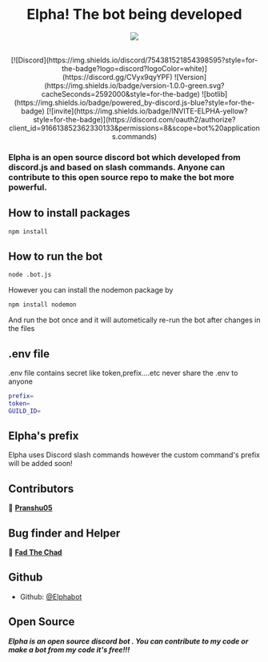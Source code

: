 <div align="center">
<br />
<h1>Elpha! The bot being developed</h1>
<p><img src = "https://raw.githubusercontent.com/pranshu05/Elpha/main/img/b.png"></p>
<br />
[![Discord](https://img.shields.io/discord/754381521854398595?style=for-the-badge?logo=discord?logoColor=white)](https://discord.gg/CVyx9qyYPF)
![Version](https://img.shields.io/badge/version-1.0.0-green.svg?cacheSeconds=2592000&style=for-the-badge)
![botlib](https://img.shields.io/badge/powered_by-discord.js-blue?style=for-the-badge)
[![invite](https://img.shields.io/badge/INVITE-ELPHA-yellow?style=for-the-badge)](https://discord.com/oauth2/authorize?client_id=916613852362330133&permissions=8&scope=bot%20applications.commands)

</div>

### Elpha is an open source discord bot which developed from discord.js and based on slash commands. Anyone can contribute to this open source repo to make the bot more powerful.

## How to install packages
```sh
npm install
```
## How to run the bot
```sh
node .bot.js
```
However you can install the nodemon package by
```sh
npm install nodemon
```
And run the bot once and it will autometically re-run the bot after changes in the files

## .env file

.env file contains secret like token,prefix....etc
never share the .env to anyone

```sh
prefix=
token=
GUILD_ID=
```

## Elpha's prefix

Elpha uses Discord slash commands however the custom command's prefix will be added soon! 

## Contributors

📜 [**Pranshu05**](https://github.com/pranshu05)

## Bug finder and Helper

📜 [**Fad The Chad**](https://github.com/FadTheChad)

## Github

* Github: [@Elphabot](https://github.com/Elphabot)


## Open Source

***Elpha is an open source discord bot .
You can contribute to my code or make a bot from my code it's free!!!***
